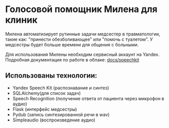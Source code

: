 Голосовой помощник Милена для клиник
====================================

Милена автоматизирует рутинные задачи медсестер 
в травматологии, такие как: "принести обезболивающее" 
или "помочь с туалетом". У медсестры будет больше времени
для общения с больными.

Для использования Милены необходим сервисный аккаунт на Yandex.
Подробная документация по работе в облаке: [docs/speechkit](https://cloud.yandex.ru/docs/speechkit/)

Использованы технологии:
------------------------
- Yandex Speech Kit (распознавание и синтез)
- SQLAlchemy(для список задач)
- Speech Recognition (получение ответа от пациента 
    через микрофон в аудио)
- Flask (интерфейс медсестры)
- Pydub (запись синтезированной речи в wav)
- Simpleaudio (воспроизведение аудио)




